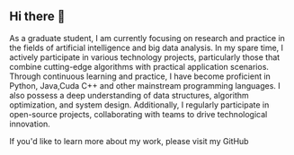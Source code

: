 ## Hi there 👋

<!--
**xippt/xippt** is a ✨ _special_ ✨ repository because its `README.md` (this file) appears on your GitHub profile.

Here are some ideas to get you started:

- 🔭 I’m currently working on ...
- 🌱 I’m currently learning ...
- 👯 I’m looking to collaborate on ...
- 🤔 I’m looking for help with ...
- 💬 Ask me about ...
- 📫 How to reach me: ...
- 😄 Pronouns: ...
- ⚡ Fun fact: ...
-->
As a graduate student, I am currently focusing on research and practice in the fields of artificial intelligence and big data analysis. In my spare time, I actively participate in various technology projects, particularly those that combine cutting-edge algorithms with practical application scenarios. Through continuous learning and practice, I have become proficient in Python, Java,Cuda C++ and other mainstream programming languages. I also possess a deep understanding of data structures, algorithm optimization, and system design. Additionally, I regularly participate in open-source projects, collaborating with teams to drive technological innovation.

If you'd like to learn more about my work, please visit my GitHub
